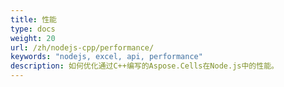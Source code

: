 ```yaml
---
title: 性能
type: docs
weight: 20
url: /zh/nodejs-cpp/performance/
keywords: "nodejs, excel, api, performance"
description: 如何优化通过C++编写的Aspose.Cells在Node.js中的性能。
---
```


